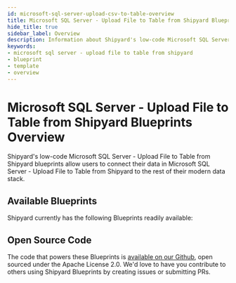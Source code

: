 ```yaml
---
id: microsoft-sql-server-upload-csv-to-table-overview
title: Microsoft SQL Server - Upload File to Table from Shipyard Blueprints Overview
hide_title: true
sidebar_label: Overview
description: Information about Shipyard's low-code Microsoft SQL Server - Upload File to Table from Shipyard templates.
keywords:
- microsoft sql server - upload file to table from shipyard
- blueprint
- template
- overview
---
```


# Microsoft SQL Server - Upload File to Table from Shipyard Blueprints Overview

Shipyard's low-code Microsoft SQL Server - Upload File to Table from Shipyard blueprints allow users to connect their data in Microsoft SQL Server - Upload File to Table from Shipyard to the rest of their modern data stack.

## Available Blueprints
Shipyard currently has the following Blueprints readily available: 

## Open Source Code
The code that powers these Blueprints is [available on our Github](None), open sourced under the Apache License 2.0. We'd love to have you contribute to others using Shipyard Blueprints by creating issues or submitting PRs.

